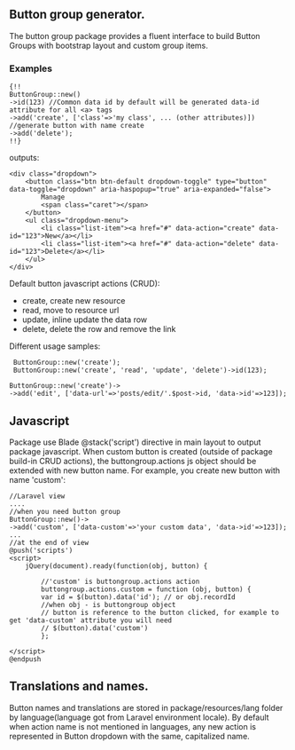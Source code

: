  ## Button group generator. 
 
The button group package provides a fluent interface to build Button Groups with bootstrap layout and custom group items.
 ### Examples
 ```
 {!!
 ButtonGroup::new()
 ->id(123) //Common data id by default will be generated data-id attribute for all <a> tags
 ->add('create', ['class'=>'my class', ... (other attributes)]) //generate button with name create
 ->add('delete');
 !!}
```
outputs:
```
<div class="dropdown">
    <button class="btn btn-default dropdown-toggle" type="button" data-toggle="dropdown" aria-haspopup="true" aria-expanded="false">
        Manage 
        <span class="caret"></span>
    </button>
    <ul class="dropdown-menu">
        <li class="list-item"><a href="#" data-action="create" data-id="123">New</a></li>
        <li class="list-item"><a href="#" data-action="delete" data-id="123">Delete</a></li>
    </ul>
</div>
```
Default button javascript actions (CRUD):
- create, create new resource
- read, move to resource url
- update, inline update the data row
- delete, delete the row and remove the link

Different usage samples:
```
 ButtonGroup::new('create');
 ButtonGroup::new('create', 'read', 'update', 'delete')->id(123);

ButtonGroup::new('create')->
->add('edit', ['data-url'=>'posts/edit/'.$post->id, 'data->id'=>123]);
```
 ## Javascript 
Package use Blade  @stack('script') directive in main layout to output package javascript. 
When custom button is created (outside of package build-in CRUD actions), the buttongroup.actions js object should be extended with new button name.
For example, you create new button  with name 'custom':   
```$php
//Laravel view
....
//when you need button group
ButtonGroup::new()->
->add('custom', ['data-custom'=>'your custom data', 'data->id'=>123]);
...
//at the end of view
@push('scripts')
<script>
    jQuery(document).ready(function(obj, button) {
        
        //'custom' is buttongroup.actions action
        buttongroup.actions.custom = function (obj, button) {
        var id = $(button).data('id'); // or obj.recordId 
        //when obj - is buttongroup object
        // button is reference to the button clicked, for example to get 'data-custom' attribute you will need
        // $(button).data('custom')
        };

</script>
@endpush
```
## Translations and names. 

Button names and translations are stored in package/resources/lang folder by language(language got from Laravel environment locale).
By default when action   name is not mentioned in languages, any new action is represented in Button dropdown with the same, capitalized name. 
